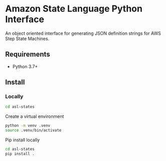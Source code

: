 # Amazon State Language Python Interface

An object oriented interface for generating JSON definition strings for AWS Step State Machines.

## Requirements

- Python 3.7+

## Install

### Locally

~~~~bash
cd asl-states
~~~~

Create a virtual environment

~~~~bash
python -m venv .venv
source .venv/bin/activate
~~~~

Pip install locally
~~~~bash
cd asl-states
pip install .
~~~~

